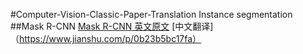 #Computer-Vision-Classic-Paper-Translation
Instance segmentation
##Mask R-CNN
[Mask R-CNN 英文原文](https://arxiv.org/pdf/1703.06870.pdf) [中文翻译]（https://www.jianshu.com/p/0b23b5bc17fa）
